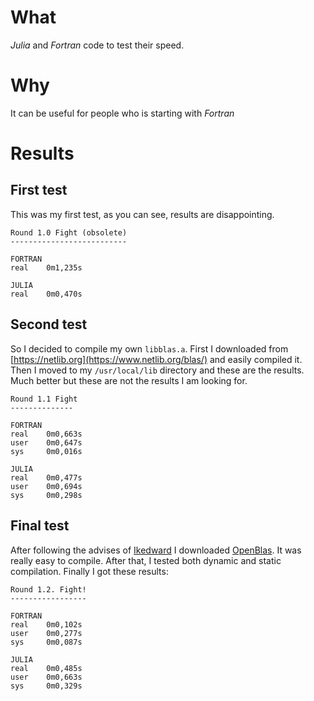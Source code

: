 # What

*Julia* and *Fortran* code to test their speed.

# Why

It can be useful for people who is starting with *Fortran*

# Results

## First test

This was my first test, as you can see, results are disappointing.
```
Round 1.0 Fight (obsolete)
--------------------------

FORTRAN
real	0m1,235s

JULIA
real	0m0,470s

```

## Second test

So I decided to compile my own `libblas.a`. First I downloaded from
[https://netlib.org](https://www.netlib.org/blas/) and easily compiled it. Then I moved to my
`/usr/local/lib` directory and these are the results. Much better but these are not the results I am
looking for.

```
Round 1.1 Fight
--------------

FORTRAN
real	0m0,663s
user	0m0,647s
sys     0m0,016s

JULIA
real	0m0,477s
user	0m0,694s
sys     0m0,298s
```

## Final test

After following the advises of [Ikedward](https://fortran-lang.discourse.group/u/lkedward) I
downloaded [OpenBlas](https://www.openblas.net/). It was really easy to compile. After that, I
tested both dynamic and static compilation. Finally I got these results:

```
Round 1.2. Fight!
-----------------

FORTRAN
real	0m0,102s
user	0m0,277s
sys     0m0,087s

JULIA
real	0m0,485s
user	0m0,663s
sys     0m0,329s
```

